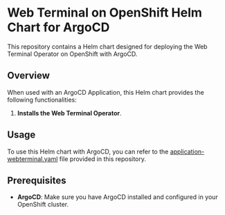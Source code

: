 # Web Terminal on OpenShift Helm Chart for ArgoCD

This repository contains a Helm chart designed for deploying the Web Terminal Operator on OpenShift with ArgoCD.

## Overview

When used with an ArgoCD Application, this Helm chart provides the following functionalities:

1. **Installs the Web Terminal Operator**.

## Usage

To use this Helm chart with ArgoCD, you can refer to the [application-webterminal.yaml](application-webterminal.yaml) file provided in this repository.

## Prerequisites

- **ArgoCD**: Make sure you have ArgoCD installed and configured in your OpenShift cluster.
